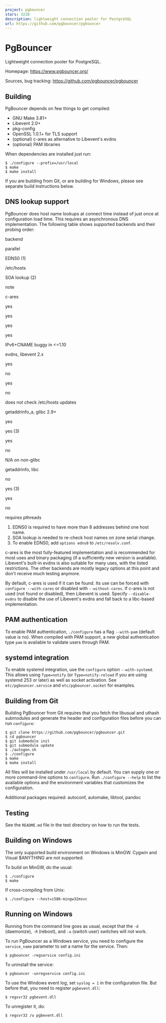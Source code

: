 ```yaml
---
project: pgbouncer
stars: 3228
description: lightweight connection pooler for PostgreSQL
url: https://github.com/pgbouncer/pgbouncer
---
```


PgBouncer
=========

Lightweight connection pooler for PostgreSQL.

Homepage: https://www.pgbouncer.org/

Sources, bug tracking: https://github.com/pgbouncer/pgbouncer

Building
--------

PgBouncer depends on few things to get compiled:

-   GNU Make 3.81+
-   Libevent 2.0+
-   pkg-config
-   OpenSSL 1.0.1+ for TLS support
-   (optional) c-ares as alternative to Libevent's evdns
-   (optional) PAM libraries

When dependencies are installed just run:

```
$ ./configure --prefix=/usr/local
$ make
$ make install
```

If you are building from Git, or are building for Windows, please see separate build instructions below.

DNS lookup support
------------------

PgBouncer does host name lookups at connect time instead of just once at configuration load time. This requires an asynchronous DNS implementation. The following table shows supported backends and their probing order:

backend

parallel

EDNS0 (1)

/etc/hosts

SOA lookup (2)

note

c-ares

yes

yes

yes

yes

IPv6+CNAME buggy in <=1.10

evdns, libevent 2.x

yes

no

yes

no

does not check /etc/hosts updates

getaddrinfo\_a, glibc 2.9+

yes

yes (3)

yes

no

N/A on non-glibc

getaddrinfo, libc

no

yes (3)

yes

no

requires pthreads

1.  EDNS0 is required to have more than 8 addresses behind one host name.
2.  SOA lookup is needed to re-check host names on zone serial change.
3.  To enable EDNS0, add `options edns0` to `/etc/resolv.conf`.

c-ares is the most fully-featured implementation and is recommended for most uses and binary packaging (if a sufficiently new version is available). Libevent's built-in evdns is also suitable for many uses, with the listed restrictions. The other backends are mostly legacy options at this point and don't receive much testing anymore.

By default, c-ares is used if it can be found. Its use can be forced with `configure --with-cares` or disabled with `--without-cares`. If c-ares is not used (not found or disabled), then Libevent is used. Specify `--disable-evdns` to disable the use of Libevent's evdns and fall back to a libc-based implementation.

PAM authentication
------------------

To enable PAM authentication, `./configure` has a flag `--with-pam` (default value is no). When compiled with PAM support, a new global authentication type `pam` is available to validate users through PAM.

systemd integration
-------------------

To enable systemd integration, use the `configure` option `--with-systemd`. This allows using `Type=notify` (or `Type=notify-reload` if you are using systemd 253 or later) as well as socket activation. See `etc/pgbouncer.service` and `etc/pgbouncer.socket` for examples.

Building from Git
-----------------

Building PgBouncer from Git requires that you fetch the libusual and uthash submodules and generate the header and configuration files before you can run `configure`:

```
$ git clone https://github.com/pgbouncer/pgbouncer.git
$ cd pgbouncer
$ git submodule init
$ git submodule update
$ ./autogen.sh
$ ./configure
$ make
$ make install
```

All files will be installed under `/usr/local` by default. You can supply one or more command-line options to `configure`. Run `./configure --help` to list the available options and the environment variables that customizes the configuration.

Additional packages required: autoconf, automake, libtool, pandoc

Testing
-------

See the `README.md` file in the test directory on how to run the tests.

Building on Windows
-------------------

The only supported build environment on Windows is MinGW. Cygwin and Visual $ANYTHING are not supported.

To build on MinGW, do the usual:

```
$ ./configure
$ make
```

If cross-compiling from Unix:

```
$ ./configure --host=i586-mingw32msvc
```

Running on Windows
------------------

Running from the command line goes as usual, except that the `-d` (daemonize), `-R` (reboot), and `-u` (switch user) switches will not work.

To run PgBouncer as a Windows service, you need to configure the `service_name` parameter to set a name for the service. Then:

```
$ pgbouncer -regservice config.ini
```

To uninstall the service:

```
$ pgbouncer -unregservice config.ini
```

To use the Windows event log, set `syslog = 1` in the configuration file. But before that, you need to register `pgbevent.dll`:

```
$ regsvr32 pgbevent.dll
```

To unregister it, do:

```
$ regsvr32 /u pgbevent.dll
```
